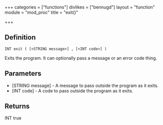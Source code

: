 +++
categories = ["functions"]
divlikes = ["bennugd"]
layout = "function"
module = "mod_proc"
title = "exit()"

+++

## Definition

    INT exit ( [<STRING message>] , [<INT code>] )

Exits the program. It can optionally pass a message or an error code thing.

## Parameters

- [STRING message]  - A message to pass outside the program as it exits.
- [INT code]  - A code to pass outside the program as it exits.

## Returns

INT true
